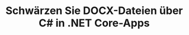 ---
############################# Static ############################
layout: "auto-gen-gist"
draft: false
path: "de/redaction/net/text/potm"
otherformats: CSV DOC DOCM DOCX DOT DOTM DOTX PDF POT PPS PPSM PPSX PPT PPTM PPTX RTF XLS XLSM XLSX XLT XLTM XLTX  

############################# Head ############################
head_title: "Schwärzen Sie sensible Informationen aus Dokumenten über .NET Core"
head_description: "Wenden Sie die Textschwärzung mit exakten Ausdrücken oder regulären Ausdrücken für Dokumente in verschiedenen Formaten an"

############################# Header ############################
title: "Schwärzen Sie DOCX-Dateien über C# in .NET Core-Apps"
description: "Suchen und ersetzen Sie Text in Office- und OpenOffice-Dokumenten, -Tabellen und -Präsentationen sowie POTM unter Windows, Linux und macOS"

################### SubMenu/Download Button #####################
button:
    enable: true

############################# About ############################
about:
    enable: true
    title: "Dokumentenschwärzung für .NET API"
    content: |
        Eine einzige formatunabhängige Oberfläche zum Schwärzen sensibler und geheimer Informationen aus PDF-, Word-, Excel-, PowerPoint-Dokumenten und Bildern, einschließlich der Möglichkeit, Metadaten zu ändern und Kommentare zu entfernen. Mit dem GroupDocs.Redaction-Tool können Sie Text redigieren und redigierte Dokumente als PDF speichern, alle Seiten in Rasterbilder umwandeln oder das Dokument für die weitere Bearbeitung in seinem Originalformat behalten.

############################# Steps ############################
steps:
    enable: true
    block:
    - title_left: "Exakten Text von POTM über C# schwärzen"
      content_left: |
        [GroupDocs.Redaction](/redaction/net/) erleichtert .NET-Entwicklern das Hinzufügen der POTM-Dateischwärzungsfunktion in wenigen einfachen Schritten. 

        * Erstellen Sie eine Instanz der Klasse [Redactor](https://apireference.groupdocs.com/redaction/net/groupdocs.redaction/redactor) und laden Sie die Datei POTM 
        * Erstellen Sie eine Instanz der Klasse [ExactPhraseRedaction](https://apireference.groupdocs.com/redaction/net/groupdocs.redaction.redactions/exactphraseredaction), um den Text zu suchen und zu ersetzen
        * Rufen Sie die Methode [Redactor.Apply](https://apireference.groupdocs.com/redaction/net/groupdocs.redaction/redactor/methods/apply/index) mit dem Objekt ExactPhraseRedaction auf

      title_right: "Beginnen Sie mit der Redaction-API"
      content_right: |
        Installieren Sie über die Befehlszeile als ```nuget install GroupDocs.Redaction``` oder über die Package Manager-Konsole von Visual Studio mit ```Install-Package GroupDocs.Redaction```.
        Alternativ können Sie das Offline-MSI-Installationsprogramm oder die DLLs in einer ZIP-Datei von [downloads](https://downloads.groupdocs.com/redaction/net) herunterladen und in Ihrem Projekt manuell darauf verweisen.

      code: |
        ```cs
        using (Redactor redactor = new Redactor(@"sample.potm"))
        {
        	redactor.Apply(new ExactPhraseRedaction("John Doe", new ReplacementOptions("[personal]")));
        	redactor.Save();
        }
        ```
      
    - title_left: "System Anforderungen"
      content_left: |
        GroupDocs.Redaction für .NET-APIs werden auf allen bedeutenden Plattformen und Betriebssystemen unterstützt. Den vollständigen Leitfaden zu den Systemanforderungen finden Sie unter [Systemanforderungen](https://docs.groupdocs.com/redaction/net/system-requirements/). Bevor Sie following den following Code ausführen, vergewissern Sie sich bitte, dass die Voraussetzungen auf Ihrem installiert sind System:
        * Betriebssysteme: Microsoft Windows, Linux, MacOS
        * Entwicklungsumgebung: Visual Studio, Xamarin, MonoDevelop usw
        * Frameworks: .NET Framework, .NET Standard, .NET Core, Mono
        * Holen Sie sich die neueste Version der GroupDocs.Redaction .NET-APIs von [NuGet](https://www.nuget.org/packages/GroupDocs.Redaction/)
        
      title_right: "Warum GroupDocs.Redaction verwenden"
      content_right: |
        * Erlauben Sie Benutzern, benutzerdefinierte Dokumentformate und Arten von Schwärzungen hinzuzufügen
        * Es ist keine zusätzliche Software erforderlich, um vertrauliche Informationen zu entfernen
        * Möglichkeit, Seitenbereich-Rendering-Dokument als PDF festzulegen
        * Einfache Möglichkeit, verschiedene Arten von Metadaten zu schwärzen: Autorenname, Version, Titel, Thema, Beschreibung und vieles mehr
        * Extraktion von Dokumentinformationen - Dateityp, Seitenzahl usw.
        * Volle Unterstützung für mehrere Datenformate

############################# Demos ############################
demos:
    enable: true
############################# More Formats ############################
more_formats:
    enable: true

############################# Back to top ###############################
back_to_top:
    enable: true
---